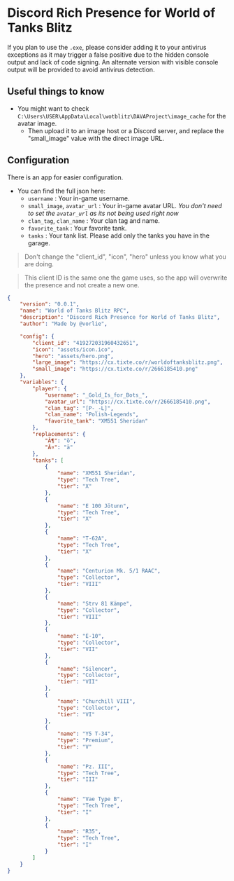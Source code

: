 # Discord Rich Presence for World of Tanks Blitz
If you plan to use the `.exe`, please consider adding it to your antivirus exceptions as it may trigger a false positive due to the hidden console output and lack of code signing. An alternate version with visible console output will be provided to avoid antivirus detection.



## Useful things to know
- You might want to check `C:\Users\USER\AppData\Local\wotblitz\DAVAProject\image_cache` for the avatar image.
  - Then upload it to an image host or a Discord server, and replace the "small_image" value with the direct image URL.


## Configuration
There is an app for easier configuration.
- You can find the full json here:
  - `username` : Your in-game username.
  - `small_image`, `avatar_url` : Your in-game avatar URL. *You don't need to set the `avatar_url` as its not being used right now*
  - `clan_tag`, `clan_name` : Your clan tag and name.
  - `favorite_tank` : Your favorite tank.
  - `tanks` : Your tank list. Please add only the tanks you have in the garage.
> Don't change the "client_id", "icon", "hero" unless you know what you are doing. 

> This client ID is the same one the game uses, so the app will overwrite the presence and not create a new one.
```json
{
    "version": "0.0.1",
    "name": "World of Tanks Blitz RPC",
    "description": "Discord Rich Presence for World of Tanks Blitz",
    "author": "Made by @vorlie",

    "config": {
        "client_id": "419272031960432651",
        "icon": "assets/icon.ico",
        "hero": "assets/hero.png",
        "large_image": "https://cx.tixte.co/r/worldoftanksblitz.png",
        "small_image": "https://cx.tixte.co/r/2666185410.png" 
    },
    "variables": {
        "player": {
            "username": "_Gold_Is_for_Bots_", 
            "avatar_url": "https://cx.tixte.co/r/2666185410.png", 
            "clan_tag": "[P-_-L]",
            "clan_name": "Polish-Legends", 
            "favorite_tank": "XM551 Sheridan"
        },
        "replacements": {
            "Ă¶": "ö",
            "Ă¤": "ä"
        },
        "tanks": [
            {
                "name": "XM551 Sheridan",
                "type": "Tech Tree",
                "tier": "X"
            },
            {
                "name": "E 100 Jötunn",
                "type": "Tech Tree",
                "tier": "X"
            },
            {
                "name": "T-62A",
                "type": "Tech Tree",
                "tier": "X"
            },
            {
                "name": "Centurion Mk. 5/1 RAAC",
                "type": "Collector",
                "tier": "VIII"
            },
            {
                "name": "Strv 81 Kämpe",
                "type": "Collector",
                "tier": "VIII"
            },
            {
                "name": "E-10",
                "type": "Collector",
                "tier": "VII"
            },
            {
                "name": "Silencer",
                "type": "Collector",
                "tier": "VII"
            },
            {
                "name": "Churchill VIII",
                "type": "Collector",
                "tier": "VI"
            },
            {
                "name": "Y5 T-34",
                "type": "Premium",
                "tier": "V"
            },
            {
                "name": "Pz. III",
                "type": "Tech Tree",
                "tier": "III"
            },
            {
                "name": "Vae Type B",
                "type": "Tech Tree",
                "tier": "I"
            },
            {
                "name": "R35",
                "type": "Tech Tree",
                "tier": "I"
            }
        ]
    }
}
```